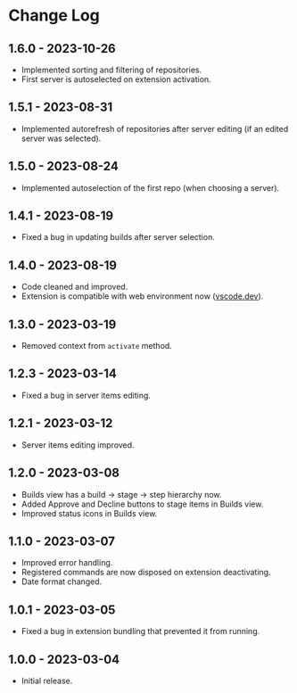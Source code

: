 # Change Log

## 1.6.0 - 2023-10-26

- Implemented sorting and filtering of repositories.
- First server is autoselected on extension activation.

## 1.5.1 - 2023-08-31

- Implemented autorefresh of repositories after server editing (if an edited server was selected).

## 1.5.0 - 2023-08-24

- Implemented autoselection of the first repo (when choosing a server).

## 1.4.1 - 2023-08-19

- Fixed a bug in updating builds after server selection.

## 1.4.0 - 2023-08-19

- Code cleaned and improved.
- Extension is compatible with web environment now ([vscode.dev](https://vscode.dev)).

## 1.3.0 - 2023-03-19

- Removed context from `activate` method.

## 1.2.3 - 2023-03-14

- Fixed a bug in server items editing.

## 1.2.1 - 2023-03-12

- Server items editing improved.

## 1.2.0 - 2023-03-08

- Builds view has a build → stage → step hierarchy now.
- Added Approve and Decline buttons to stage items in Builds view.
- Improved status icons in Builds view.

## 1.1.0 - 2023-03-07

- Improved error handling.
- Registered commands are now disposed on extension deactivating.
- Date format changed.

## 1.0.1 - 2023-03-05

- Fixed a bug in extension bundling that prevented it from running.

## 1.0.0 - 2023-03-04

- Initial release.